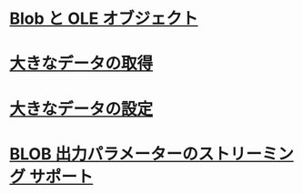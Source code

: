 # [Blob と OLE オブジェクト](blobs-and-ole-objects.md)
# [大きなデータの取得](getting-large-data.md)
# [大きなデータの設定](setting-large-data.md)
# [BLOB 出力パラメーターのストリーミング サポート](streaming-support-for-blob-output-parameters.md)
